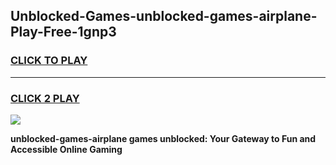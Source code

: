 
## Unblocked-Games-unblocked-games-airplane-Play-Free-1gnp3
<h3>
<a href="https://premium76.site?title=unblocked-games-airplane&ref=15A">CLICK TO PLAY</a></h3>
<hr>

<h3>
<a href="https://premium76.site?title=unblocked-games-airplane&ref=15A">CLICK 2 PLAY</a>
  
</h3>

<a href="https://premium76.site?title=unblocked-games-airplane&ref=15A"><img src="https://clearcache.store/games.png"></a>


**unblocked-games-airplane games unblocked: Your Gateway to Fun and Accessible Online Gaming**
